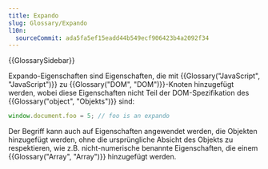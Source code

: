 ```yaml
---
title: Expando
slug: Glossary/Expando
l10n:
  sourceCommit: ada5fa5ef15eadd44b549ecf906423b4a2092f34
---
```


{{GlossarySidebar}}

Expando-Eigenschaften sind Eigenschaften, die mit {{Glossary("JavaScript", "JavaScript")}} zu {{Glossary("DOM", "DOM")}}-Knoten hinzugefügt werden, wobei diese Eigenschaften nicht Teil der DOM-Spezifikation des {{Glossary("object", "Objekts")}} sind:

```js
window.document.foo = 5; // foo is an expando
```

Der Begriff kann auch auf Eigenschaften angewendet werden, die Objekten hinzugefügt werden, ohne die ursprüngliche Absicht des Objekts zu respektieren, wie z.B. nicht-numerische benannte Eigenschaften, die einem {{Glossary("Array", "Array")}} hinzugefügt werden.
